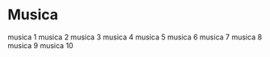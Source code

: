 # Musica 

musica 1
musica 2
musica 3
musica 4
musica 5
musica 6
musica 7
musica 8
musica 9
musica 10
